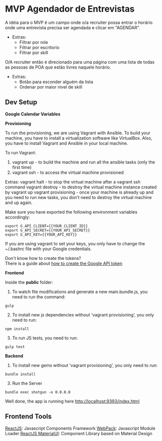 # MVP Agendador de Entrevistas

A idéia para o MVP é um campo onde o/a recruiter possa entrar o horário onde uma entrevista precisa ser agendada e clicar em "AGENDAR".
- Extras:
  - Filtrar por role
  - Filtrar por escritorio
  - Filtrar por skill

O/A recruiter então é direcionado para uma página com uma lista de todas as pessoas de POA que estão livres naquele horário.
- Extras:
  - Botão para esconder alguém da lista
  - Ordenar por maior nivel de skill


## Dev Setup

**Google Calendar Variables**

**Provisioning**

To run the provisioning, we are using Vagrant with Ansible. To build your machine, you have to install a virtualization software like VirtualBox. Also, you have to install Vagrant and Ansible in your local machine.

To run Vagrant:

1. vagrant up - to build the machine and run all the ansible tasks (only the first time)
2. vagrant ssh - to access the virtual machine provisioned

Extras:
vagrant halt - to stop the virtual machine after a vagrant ssh command
vagrant destroy - to destroy the virtual machine instance created by vagrant up
vagrant provisioning - once your machine is already up and you need to run new tasks, you don't need to destroy the virtual machine and up again.


Make sure you have exported the following environment variables accordingly:

```
export G_API_CLIENT={{YOUR_CLIENT_ID}}
export G_API_SECRET={{YOUR_API_SECRET}}
export G_API_KEY={{YOUR_API_KEY}}
```

If you are using vagrant to set your keys, you only have to change the ~/.bashrc file with your Google credentials.

Don't know how to create the tokens?  
There is a guide about [how to create the Google API token](https://my.thoughtworks.com/docs/DOC-30275)

**Frontend**

Inside the **public** folder:

1. To watch file modifications and generate a new main.bundle.js, you need to run the command:
```
gulp
```

2. To install new js dependencies without 'vagrant provisioning', you only need to run:
```
npm install
```

3. To run JS tests, you need to run:
```
gulp test
```

**Backend**

1. To install new gems without 'vagrant provisioning', you only need to run:
```
bundle install
```

3. Run the Server  
```
bundle exec shotgun -o 0.0.0.0
```


Well done, the app is running here [http://localhost:9393/index.html](http://localhost:9393/index.html)


## Frontend Tools

[ReactJS](http://facebook.github.io/react/): Javascript Components Framework
[WebPack](webpack.github.io): Javascript Module Loader
[ReactJS MaterialUI](material-ui.com): Component Library based on Material Design
